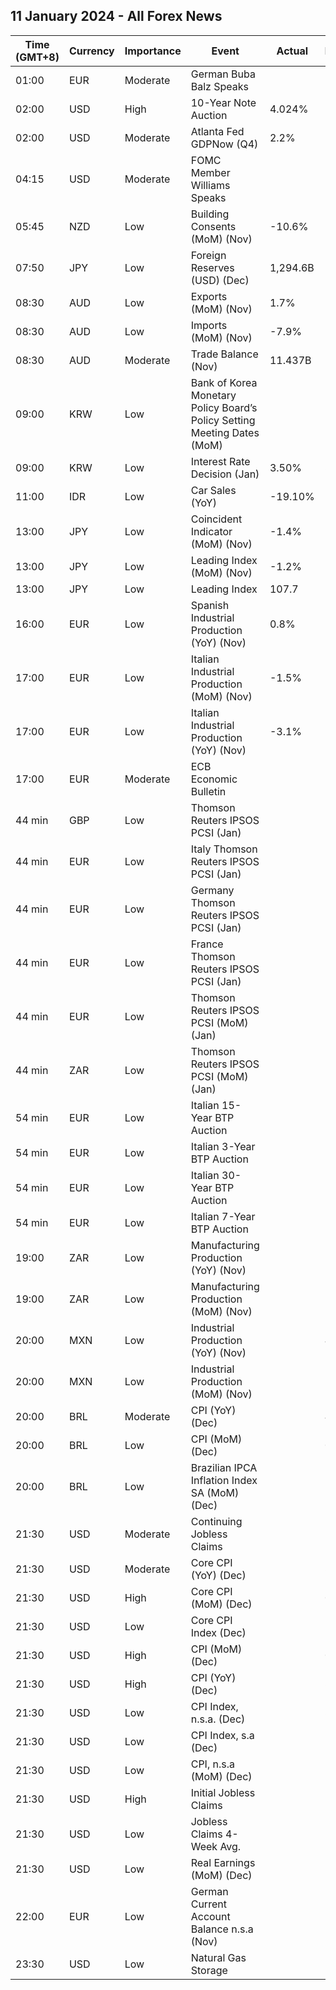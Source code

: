 ## 11 January 2024 - All Forex News

| Time (GMT+8) | Currency | Importance | Event | Actual | Forecast | Previous |
|------|----------|------------|-------|--------|----------|----------|
| 01:00 | EUR | Moderate | German Buba Balz Speaks |  |  |  |
| 02:00 | USD | High | 10-Year Note Auction | 4.024% |  | 4.296% |
| 02:00 | USD | Moderate | Atlanta Fed GDPNow (Q4) | 2.2% | 2.2% | 2.2% |
| 04:15 | USD | Moderate | FOMC Member Williams Speaks |  |  |  |
| 05:45 | NZD | Low | Building Consents (MoM) (Nov) | -10.6% |  | 8.5% |
| 07:50 | JPY | Low | Foreign Reserves (USD) (Dec) | 1,294.6B |  | 1,269.7B |
| 08:30 | AUD | Low | Exports (MoM) (Nov) | 1.7% |  | 0.8% |
| 08:30 | AUD | Low | Imports (MoM) (Nov) | -7.9% |  | -2.9% |
| 08:30 | AUD | Moderate | Trade Balance (Nov) | 11.437B | 7.500B | 7.660B |
| 09:00 | KRW | Low | Bank of Korea Monetary Policy Board’s Policy Setting Meeting Dates (MoM) |  |  |  |
| 09:00 | KRW | Low | Interest Rate Decision (Jan) | 3.50% | 3.50% | 3.50% |
| 11:00 | IDR | Low | Car Sales (YoY) | -19.10% |  | -7.50% |
| 13:00 | JPY | Low | Coincident Indicator (MoM) (Nov) | -1.4% |  | 0.2% |
| 13:00 | JPY | Low | Leading Index (MoM) (Nov) | -1.2% |  | -0.4% |
| 13:00 | JPY | Low | Leading Index | 107.7 | 107.9 | 108.9 |
| 16:00 | EUR | Low | Spanish Industrial Production (YoY) (Nov) | 0.8% |  | -1.4% |
| 17:00 | EUR | Low | Italian Industrial Production (MoM) (Nov) | -1.5% | -0.2% | -0.2% |
| 17:00 | EUR | Low | Italian Industrial Production (YoY) (Nov) | -3.1% |  | -1.1% |
| 17:00 | EUR | Moderate | ECB Economic Bulletin |  |  |  |
| 44 min | GBP | Low | Thomson Reuters IPSOS PCSI (Jan) |  |  | 48.7 |
| 44 min | EUR | Low | Italy Thomson Reuters IPSOS PCSI (Jan) |  |  | 44.26 |
| 44 min | EUR | Low | Germany Thomson Reuters IPSOS PCSI (Jan) |  |  | 47.26 |
| 44 min | EUR | Low | France Thomson Reuters IPSOS PCSI (Jan) |  |  | 40.60 |
| 44 min | EUR | Low | Thomson Reuters IPSOS PCSI (MoM) (Jan) |  |  | 44.25 |
| 44 min | ZAR | Low | Thomson Reuters IPSOS PCSI (MoM) (Jan) |  |  | 41.91 |
| 54 min | EUR | Low | Italian 15-Year BTP Auction |  |  | 4.84% |
| 54 min | EUR | Low | Italian 3-Year BTP Auction |  |  | 3.24% |
| 54 min | EUR | Low | Italian 30-Year BTP Auction |  |  | 5.050% |
| 54 min | EUR | Low | Italian 7-Year BTP Auction |  |  | 3.63% |
| 19:00 | ZAR | Low | Manufacturing Production (YoY) (Nov) |  | 1.9% | 2.1% |
| 19:00 | ZAR | Low | Manufacturing Production (MoM) (Nov) |  | 1.0% | -0.2% |
| 20:00 | MXN | Low | Industrial Production (YoY) (Nov) |  | 4.8% | 5.5% |
| 20:00 | MXN | Low | Industrial Production (MoM) (Nov) |  |  | 0.6% |
| 20:00 | BRL | Moderate | CPI (YoY) (Dec) |  | 4.54% | 4.68% |
| 20:00 | BRL | Low | CPI (MoM) (Dec) |  | 0.48% | 0.28% |
| 20:00 | BRL | Low | Brazilian IPCA Inflation Index SA (MoM) (Dec) |  |  | 0.23% |
| 21:30 | USD | Moderate | Continuing Jobless Claims |  | 1,871K | 1,855K |
| 21:30 | USD | Moderate | Core CPI (YoY) (Dec) |  | 3.8% | 4.0% |
| 21:30 | USD | High | Core CPI (MoM) (Dec) |  | 0.3% | 0.3% |
| 21:30 | USD | Low | Core CPI Index (Dec) |  | 313.00 | 312.25 |
| 21:30 | USD | High | CPI (MoM) (Dec) |  | 0.2% | 0.1% |
| 21:30 | USD | High | CPI (YoY) (Dec) |  | 3.2% | 3.1% |
| 21:30 | USD | Low | CPI Index, n.s.a. (Dec) |  | 306.61 | 307.05 |
| 21:30 | USD | Low | CPI Index, s.a (Dec) |  |  | 307.92 |
| 21:30 | USD | Low | CPI, n.s.a (MoM) (Dec) |  |  | -0.20% |
| 21:30 | USD | High | Initial Jobless Claims |  | 210K | 202K |
| 21:30 | USD | Low | Jobless Claims 4-Week Avg. |  |  | 207.75K |
| 21:30 | USD | Low | Real Earnings (MoM) (Dec) |  |  | 0.5% |
| 22:00 | EUR | Low | German Current Account Balance n.s.a (Nov) |  |  | 21.4B |
| 23:30 | USD | Low | Natural Gas Storage |  | -119B | -14B |
